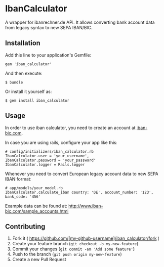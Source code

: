 # IbanCalculator

A wrapper for ibanrechner.de API. It allows converting bank account data from legacy syntax to new SEPA IBAN/BIC.

## Installation

Add this line to your application's Gemfile:

    gem 'iban_calculator'

And then execute:

    $ bundle

Or install it yourself as:

    $ gem install iban_calculator

## Usage

In order to use iban calculator, you need to create an account at [iban-bic.com](http://www.iban-bic.com/).

In case you are using rails, configure your app like this:

    # config/initializers/iban_calculator.rb
    IbanCalculator.user = 'your_username',
    IbanCalculator.password = 'your_password'
    IbanCalculator.logger = Rails.logger

Whenever you need to convert European legacy account data to new SEPA IBAN format:

    # app/models/your_model.rb
    IbanCalculator.calculate_iban country: 'DE', account_number: '123', bank_code: '456'

Example data can be found at: http://www.iban-bic.com/sample_accounts.html


## Contributing

1. Fork it ( https://github.com/[my-github-username]/iban_calculator/fork )
2. Create your feature branch (`git checkout -b my-new-feature`)
3. Commit your changes (`git commit -am 'Add some feature'`)
4. Push to the branch (`git push origin my-new-feature`)
5. Create a new Pull Request
